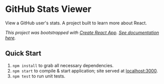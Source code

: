 # GitHub Stats Viewer

View a GitHub user's stats. A project built to learn more about React.

*This project was bootstrapped with [Create React App](https://github.com/facebookincubator/create-react-app). [See documentation here](docs/create-react-app.md).*

## Quick Start

1. `npm install` to grab all necessary dependencies.
2. `npm start` to compile & start application; site served at <localhost:3000>.
3. `npm test` to run unit tests.

